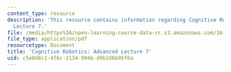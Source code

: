 ```yaml
---
content_type: resource
description: 'This resource contains information regarding Cognitive Robotics: Advanced
  Lecture 7.'
file: /media/https%3A/open-learning-course-data-rc.s3.amazonaws.com/16-412j-cognitive-robotics-spring-2016/c5e0d8c14f6c2134994bd9b2d6b95f6a_MIT16_412JS16_L20.pdf
file_type: application/pdf
resourcetype: Document
title: 'Cognitive Robotics: Advanced Lecture 7'
uid: c5e0d8c1-4f6c-2134-994b-d9b2d6b95f6a
---
```

